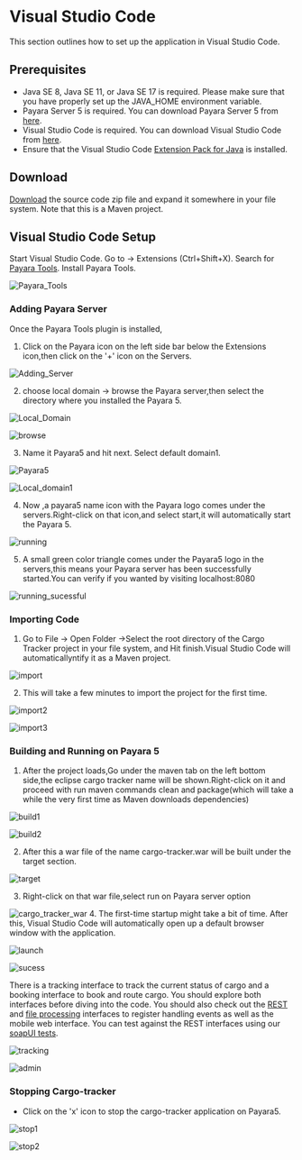 # Visual Studio Code

This section outlines how to set up the application in Visual Studio Code.

## Prerequisites

* Java SE 8, Java SE 11, or Java SE 17 is required. Please make sure that you have properly set up the JAVA_HOME environment variable.
* Payara Server 5 is required. You can download Payara Server 5 from [here](https://mvnrepository.com/artifact/fish.payara.distributions/payara).
* Visual Studio Code is required. You can download Visual Studio Code from [here](https://code.visualstudio.com/download).
* Ensure that the Visual Studio Code [Extension Pack for Java](https://marketplace.visualstudio.com/items?itemName=vscjava.vscode-java-pack) is installed.

## Download

[Download](https://github.com/eclipse-ee4j/cargotracker/archive/master.zip) the source code zip file and expand it somewhere in your file system. Note that this is a Maven project.

## Visual Studio Code Setup

Start Visual Studio Code. Go to -> Extensions (Ctrl+Shift+X). Search for [Payara Tools](https://marketplace.visualstudio.com/items?itemName=Payara.payara-vscode). Install Payara Tools.

 ![Payara_Tools](<images/vs_payara_tools.png>)

### Adding Payara Server

Once the Payara Tools plugin is installed, 
1. Click on the Payara icon on the left side bar below the Extensions icon,then click on the '+' icon on the Servers.

![Adding_Server](<images/adding_payara_server_1.PNG>)


2. choose local domain -> browse the Payara server,then select the directory where you installed the Payara 5. 

![Local_Domain](<images/Adding_payara_server_2.png>)


![browse](<images/Adding_payara_server_3.png>)

3. Name it Payara5 and hit next. Select default domain1.

![Payara5](<images/Adding_payara_server_4.png>)

![Local_domain1](<images/Adding_payara_server_5.png>)

4. Now ,a payara5 name icon with the Payara logo comes under the servers.Right-click on that icon,and select start,it will automatically start the Payara 5.

![running](<images/Running_payara_server_1.png>)

5. A small green color triangle comes under the Payara5 logo in the servers,this means your Payara server has been successfully started.You can verify if you wanted by visiting localhost:8080

![running_sucessful](<images/Running_payara_server_2.png>)

### Importing Code

1. Go to File -> Open Folder ->Select the root directory of the Cargo Tracker project in your file system, and Hit finish.Visual Studio Code will automaticallyntify it as a Maven project.

![import](<images/importing_cargotracker_1.png>)

2. This will take a few minutes to import the project for the first time.

![import2](<images/importing_cargotracker_2.png>)

![import3](<images/importing_cargotracker_3.png>)

### Building and Running on Payara 5
1. After the project loads,Go under the maven tab on the left bottom side,the eclipse cargo tracker name will be shown.Right-click on it and proceed with run maven commands clean and package(which will take a while the very first time as Maven downloads dependencies)

![build1](<images/building_cargotracker_1.png>)

![build2](<images/building_cargotracker_2.png>)

2. After this a war file of the name cargo-tracker.war will be built under the target section.

![target](<images/deployment_1.png>)

3. Right-click on that war file,select run on Payara server option

![cargo_tracker_war](<images/deployment_2.png>)
4. The first-time startup might take a bit of time. After this, Visual Studio Code will automatically open up a default browser window with the application. 

![launch](<images/deployment_3.png>)

![sucess](<images/sucess_1.png>)

There is a tracking interface to track the current status of cargo and a booking interface to book and route cargo. You should explore both interfaces before diving into the code. You should also check out the [REST](https://github.com/eclipse-ee4j/cargotracker/blob/master/src/main/java/org/eclipse/cargotracker/interfaces/handling/rest/HandlingReportService.java) and [file processing](https://github.com/eclipse-ee4j/cargotracker/blob/master/src/main/java/org/eclipse/cargotracker/interfaces/handling/file/UploadDirectoryScanner.java) interfaces to register handling events as well as the mobile web interface. You can test against the REST interfaces using our [soapUI tests](https://github.com/eclipse-ee4j/cargotracker/tree/master/src/test/soapui).

![tracking](images/tracking.png)

![admin](images/admin.png)

### Stopping Cargo-tracker

* Click on the 'x' icon to stop the cargo-tracker application on Payara5.

![stop1](images/stop1.png)

![stop2](images/stop2.png)
